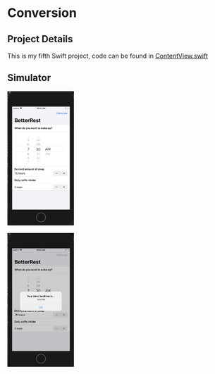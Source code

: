 # Conversion

## Project Details
This is my fifth Swift project, code can be found in [ContentView.swift](https://github.com/KristinnGodfrey/Conversion/blob/master/Challenge%20Day/ContentView.swift)

## Simulator
<p align="left">
  <img src="/p1.png" width="30%" /> 
</p>

<p align="left">
  <img src="/p2.png" width="30%" /> 
</p>


